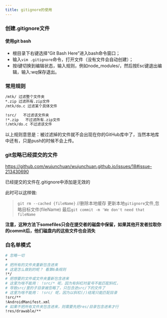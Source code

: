```yaml
---
title: gitignore的使用
---
```


### 创建.gitignore文件

#### 使用git bash

- 根目录下右键选择“Git Bash Here”进入bash命令窗口；
- 输入`vim .gitignore`命令，打开文件（没有文件会自动创建）；
- 按i键切换到编辑状态，输入规则，例如node_modules/，然后按Esc键退出编辑，输入:wq保存退出。

### 常用规则

```bash
/mtk/ 过滤整个文件夹
*.zip 过滤所有.zip文件
/mtk/do.c 过滤某个具体文件

!src/   不过滤该文件夹
!*.zip   不过滤所有.zip文件
!/mtk/do.c 不过滤该文件
```

以上规则意思是：被过滤掉的文件就不会出现在你的GitHub库中了，当然本地库中还有，只是push的时候不会上传。

### git忽略已经提交的文件

https://github.com/wujunchuan/wujunchuan.github.io/issues/18#issue-213430690

已经提交的文件在.gitignore中添加是无效的

此时可以这样做:

> `git rm --cached {fileName}` //删除本地缓存
> 更新本地`gitignore`文件,忽略目标文件(fileName)
> 最后`git commit -m 'We don't need that fileName`

**注意，这种方法下somefiles只会在提交者的磁盘中保留，如果其他开发者拉取你的commit后，他们磁盘内的这些文件也会消失**

### 白名单模式

````sh
# 忽略一切
*
# 把所有的文件夹重新包含进来
# 这是怎么做到的呢？ 看第6条规则
!*/
# 把想要的文件或文件夹重新包含进来
# 这里为啥不能用： !src/* 呢，因为有斜杠时星号不能匹配斜杠，
# 导致src/里的子目录被忽略了，只包含进src/下的文件了
# 这里为啥不能用： !src/ 呢，因为以斜杠(/)结尾只能匹配目录
!src/**
!AndroidManifest.xml
# 如果不把所有文件夹包含进来，则需要先把res/目录包含进来才行
!res/drawable/**
````

